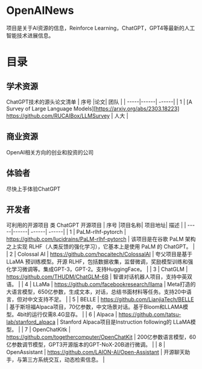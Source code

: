 # OpenAINews
项目是关于AI资源的信息，Reinforce Learning，ChatGPT，GPT4等最新的人工智能技术进展信息。

# 目录
## 学术资源
ChatGPT技术的源头论文清单
| 序号 |论文| 团队 | 
| -----|------| ------| 
| 1 | [A Survey of Large Language Models][https://arxiv.org/abs/2303.18223]  https://github.com/RUCAIBox/LLMSurvey | 人大 | 


## 商业资源
OpenAI相关方向的创业和投资的公司

## 体验者
尽快上手体验ChatGPT

## 开发者
可利用的开源项目
类 ChatGPT 开源项目
| 序号 |项目名称| 项目地址| 描述 |
| -----|------| ------| ------|
| 1 | PaLM-rlhf-pytorch | https://github.com/lucidrains/PaLM-rlhf-pytorch | 该项目是在谷歌 PaLM 架构之上实现 RLHF（人类反馈的强化学习），它基本上是使用 PaLM 的 ChatGPT。 |
| 2 | Colossal AI | https://github.com/hpcaitech/ColossalAI | 夸父项目是基于 LLaMA 预训练模型。开源 RLHF，包括数据收集，监督微调，奖励模型训练和强化学习微调等。集成GPT-3，GPT-2。支持HuggingFace。 |
| 3 | ChatGLM | https://github.com/THUDM/ChatGLM-6B | 智谱对话机器人项目，支持中英双语。 |
| 4 | LLaMa | https://github.com/facebookresearch/llama | Meta打造的大语言模型，650亿参数，生成文本，对话，总结书面材料等任务。支持20中语言，但对中文支持不足。 |
| 5 | BELLE | https://github.com/LianjiaTech/BELLE | 基于斯坦福Alpaca项目，70亿参数，中文场景对话。基于Bloom和LLAMA模型。4bit的运行仅需8.4G显存。 |
| 6 | Alpaca | https://github.com/tatsu-lab/stanford_alpaca | Stanford Alpaca项目是Instruction following的 LLaMA模型。 |
| 7 | OpenChatKitk | https://github.com/togethercomputer/OpenChatKit | 200亿参数语言模型，60亿参数调节模型，GPT3开源版本的GPT-NoX-20B进行微调。 |
| 8 | OpenAssistant | https://github.com/LAION-AI/Open-Assistant | 开源聊天助手，与第三方系统交互，动态检索信息。 |


